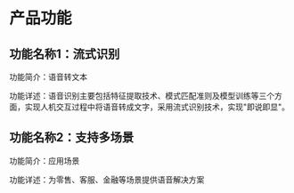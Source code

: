 # 产品功能

## 功能名称1：流式识别
功能简介：语音转文本

功能详述：语音识别主要包括特征提取技术、模式匹配准则及模型训练等三个方面，实现人机交互过程中将语音转成文字，采用流式识别技术，实现"即说即显"。
## 功能名称2：支持多场景                                              
功能简介：应用场景

功能详述：为零售、客服、金融等场景提供语音解决方案
